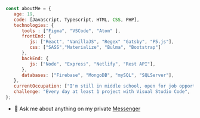 ```javascript
const aboutMe = {
   age: 19,
   code: [Javascript, Typescript, HTML, CSS, PHP],
   technologies: {
      tools : ["Figma", "VSCode", "Atom" ],
      frontEnd: {
         js: ["React", "VanillaJS", "Regex" "Gatsby", "P5.js"],
         css: ["SASS","Materialize", "Bulma", "Bootstrap"]
      },
      backEnd: {
         js: ["Node", "Express", "Netlify", "Rest API"],
      },
      databases: ["Firebase", "MongoDB", "mySQL", "SQLServer"],
   },
   currentOccupation: ["I'm still in middle school, open for job opportunities"],
   challenge: "Every day at least 1 project with Visual Studio Code",
};
```
- 💬 Ask me about anything on my private [Messenger](https://www.messenger.com/t/acotamuwas)
<!--
**kubo550/kubo550** is a ✨ _special_ ✨ repository because its `README.md` (this file) appears on your GitHub profile.

Here are some ideas to get you started:

- 🔭 I’m currently working on ...
- 🌱 I’m currently learning ...
- 👯 I’m looking to collaborate on ...
- 🤔 I’m looking for help with ...
- 💬 Ask me about ...
- 📫 How to reach me: ...
- 😄 Pronouns: ...
- ⚡ Fun fact: ...
-->
